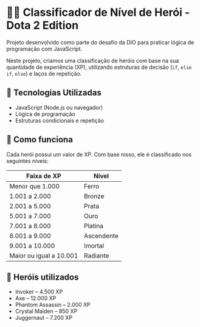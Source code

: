 # 🧙‍♂️ Classificador de Nível de Herói - Dota 2 Edition

Projeto desenvolvido como parte do desafio da DIO para praticar lógica de programação com JavaScript.

Neste projeto, criamos uma classificação de heróis com base na sua quantidade de experiência (XP), utilizando estruturas de decisão (`if`, `else if`, `else`) e laços de repetição.

## 🚀 Tecnologias Utilizadas

- JavaScript (Node.js ou navegador)
- Lógica de programação
- Estruturas condicionais e repetição

## 🔧 Como funciona

Cada herói possui um valor de XP. Com base nisso, ele é classificado nos seguintes níveis:

| Faixa de XP         | Nível       |
|---------------------|-------------|
| Menor que 1.000     | Ferro       |
| 1.001 a 2.000       | Bronze      |
| 2.001 a 5.000       | Prata       |
| 5.001 a 7.000       | Ouro        |
| 7.001 a 8.000       | Platina     |
| 8.001 a 9.000       | Ascendente  |
| 9.001 a 10.000      | Imortal     |
| Maior ou igual a 10.001 | Radiante |

## 👾 Heróis utilizados

- Invoker – 4.500 XP
- Axe – 12.000 XP
- Phantom Assassin – 2.000 XP
- Crystal Maiden – 850 XP
- Juggernaut – 7.200 XP

